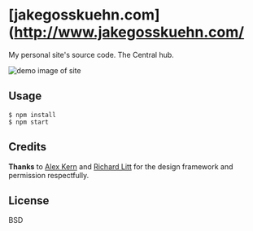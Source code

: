 # [jakegosskuehn.com](http://www.jakegosskuehn.com/

My personal site's source code. The Central hub.

![demo image of site](http://i.imgur.com/p9h39pO.jpg)

## Usage

    $ npm install
    $ npm start

## Credits

**Thanks** to [Alex Kern](http://www.kern.io/) and [Richard Litt](http://theuserisdrunk.com/) for the design framework and permission respectfully.

## License

BSD
